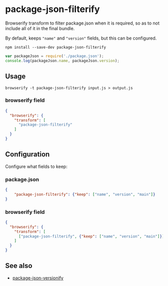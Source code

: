 # package-json-filterify

Browserify transform to filter package.json when it is required, so as to not include all of it in the final bundle.
 
By default, keeps `"name"` and `"version"` fields, but this can be configured.

    npm install --save-dev package-json-filterify

```javascript
var packageJson = require('./package.json');
console.log(packageJson.name, packageJson.version);
````

## Usage

    browserify -t package-json-filterify input.js > output.js

### browserify field

```json
{
  "browserify": {
    "transform": [
      "package-json-filterify"
    ]
  }
}
```

## Configuration

Configure what fields to keep:

### package.json

```json
{
    "package-json-filterify": {"keep": ["name", "version", "main"]}
}
```

### browserify field

```json
{
  "browserify": {
    "transform": [
      ["package-json-filterify", {"keep": ["name", "version", "main"]}]
    ]
  }
}
```

## See also

* [package-json-versionify](https://github.com/nolanlawson/package-json-versionify)
